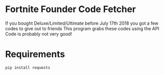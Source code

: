 # Fortnite Founder Code Fetcher
If you bought Deluxe/Limited/Ultimate before July 17th 2018 you got a few codes to give out to friends
This program grabs these codes using the API
Code is probably not very good!
# Requirements
```
pip install requests
```
